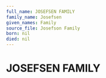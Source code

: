 ```yaml
---
full_name: JOSEFSEN FAMILY
family_name: Josefsen
given_names: Family
source_file: Josefson Family
born: nil
died: nil
---
```

# JOSEFSEN FAMILY

